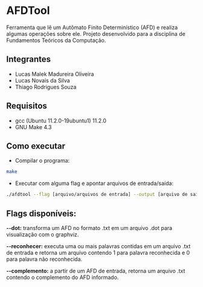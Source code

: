 # AFDTool

Ferramenta que lê um Autômato Finito Determinístico (AFD) e realiza algumas operações sobre ele.
Projeto desenvolvido para a disciplina de Fundamentos Teóricos da Computação.

## Integrantes

- Lucas Malek Madureira Oliveira
- Lucas Novais da Silva
- Thiago Rodrigues Souza

## Requisitos

- gcc (Ubuntu 11.2.0-19ubuntu1) 11.2.0
- GNU Make 4.3

## Como executar

- Compilar o programa:
```bash
make
```
- Executar com alguma flag e apontar arquivos de entrada/saída:
```bash
./afdtool --flag [arquivo/arquivos de entrada] --output [arquivo de saida]
```
## Flags disponíveis:
**--dot:** transforma um AFD no formato .txt em um arquivo .dot para visualização com o graphviz.

**--reconhecer:** executa uma ou mais palavras contidas em um arquivo .txt de entrada e retorna um arquivo contendo 1 para palavra reconhecida e 0 para palavra não reconhecida.

**--complemento:** a partir de um AFD de entrada, retorna um arquivo .txt contendo o complemento do AFD informado.
